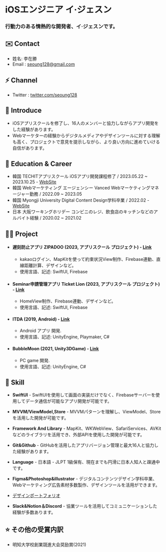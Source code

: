 iOSエンジニア イ·ジェスン
==============

### 行動力のある情熱的な開発者、イ·ジェスンです。

✉️ Contact
-------

*   姓名: 李在勝 
*   Email : [seoung128@gmail.com](seoung128@gmail.com)

⚡️ Channel
-------

*   Twitter : [twitter.com/seoung128](https://twitter.com/seoung128)

🤗 Introduce
-------

- iOSアプリスクールを修了し、16人のメンバーと協力しながらアプリ開発をした経験があります。 
- Webマーケターの経験からデジタルメディアやデザインツールに対する理解も高く、プロジェクトで意見を提示しながら、より良い方向に進めていける自信があります。

🏫 Education & Career
-------

*   韓国 TECHITアプリスクール iOSアプリ開発課程修了 / 2023.05.22 ~ 2023.10.25 - [WebSite](https://techit.education/school/kdt-app-3rd)
*   韓国 Webマーケティング エージェンシー Vanced Webマーケティングマネージャー勤務 / 2022.09 ~ 2023.05
*   韓国 Myongji University Digital Content Design学科卒業 / 2022.02 - [WebSite](https://www.mju.ac.kr/mjukr/667/subview.do)
*   日本 大阪ワーキングホリデー コンビニのレジ、飲食店のキッチンなどのアルバイト経験 / 2020.02 ~ 2021.02

🧑‍💻 Project
-------

*   #### 遅刻防止アプリ ZIPADOO (2023, アプリスクール プロジェクト) - [Link](https://github.com/JASONLEE-hub/ZIPADOO-in-TECHIT)
    *   kakaoログイン、MapKitを使って約束状況View制作、Firebase連動、直線距離計算、デザインなど。 
    *   使用言語、記述: SwiftUI, Firebase
*   #### Seminar申請管理アプリ Ticket Lion (2023, アプリスクール プロジェクト) - [Link](https://github.com/JASONLEE-hub/Seminar-application-in-TECHIT)
    *   HomeView制作、Firebase連動、デザインなど。 
    *   使用言語、記述: SwiftUI, Firebase
*   #### ITDA (2019, Android) - [Link](https://github.com/JASONLEE-hub/ITDA)
    *   Android アプリ 開発. 
    *   使用言語、記述: UnityEngine, Playmaker, C#
*   #### BubbleMoon (2021, Unity3DGame) - [Link](https://github.com/JASONLEE-hub/Bubble-Moon-Project)
    *   PC game 開発. 
    *   使用言語、記述: UnityEngine, C#

🍏 Skill
-----

*   **SwiftUI** - SwiftUIを使用して画面の実装だけでなく、Firebaseサーバーを使用してデータ通信が可能なアプリ開発が可能です。

*   **MVVM/ViewModel,Store** - MVVMパターンを理解し、ViewModel、Storeを活用した開発が可能です。

*   **Framework And Library** - MapKit、WKWebView、SafariServices、AVKitなどのライブラリを活用でき、外部APIを使用した開発が可能です。

*   **Git&Github** - GitHubを活用したアプリバージョン管理と最大16人と協力した経験があります。

*   **Language** - 日本語 - JLPT 1級保有、現在までも円滑に日本人知人と疎通中です。

*   **Figma&Photoshop&illustrator** - デジタルコンテンツデザイン学科卒業、Webマーケティング広告素材多数製作、デザインツールを活用ができます。 
- [デザインポートフォリオ](https://www.figma.com/file/UnhxIJ4jyHKKqpUI1zxeXB/%ED%8F%AC%ED%8A%B8%ED%8F%B4%EB%A6%AC%EC%98%A4?type=design&node-id=212%3A118&mode=design&t=WKV6wBVlV5jWTyNT-1)

*   **Slack&Notion＆Discord** - 協業ツールを活用してコミュニケーションした経験が多数あります。

⭐️ その他の受賞内訳
--------

*   明知大学校創業競進大会奨励賞(2021)
